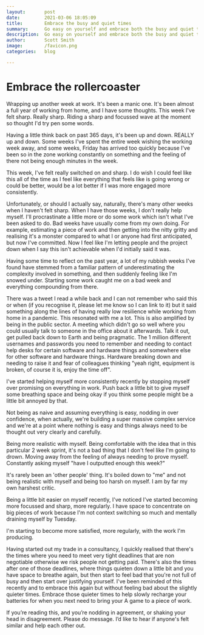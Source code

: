 ```yaml
---
layout:       post
date:         2021-03-06 18:05:09
title:        Embrace the busy and quiet times
summary:      Go easy on yourself and embrace both the busy and quiet times in work.
description:  Go easy on yourself and embrace both the busy and quiet times in work.
author:       Scott Smith
image:        /favicon.png
categories:   blog

---
```

<h1>Embrace the rollercoaster</h1>


<p class="lead">Wrapping up another week at work. It's been a manic one. It's been almost a full year of working from home, and I have some thoughts. This week I've felt sharp. Really sharp. Riding a sharp and focussed wave at the moment so thought I'd try pen some words.</p>

<p>Having a little think back on past 365 days, it's been up and down. REALLY up and down. Some weeks I've spent the entire week wishing the working week away, and some weeks, Friday has arrived too quickly because I've been so in the zone working constantly on something and the feeling of there not being enough minutes in the week.</p>

<p>This week, I've felt really switched on and sharp. I do wish I could feel like this all of the time as I feel like everything that feels like is going wrong or could be better, would be a lot better if I was more engaged more consistently.</p>

<p>Unfortunately, or should I actually say, naturally, there's many other weeks when I haven't felt sharp. When I have those weeks, I don't really help myself. I'll procrastinate a little more or do some work which isn't what I've been asked to do. Bad weeks have usually come from my own doing. For example, estimating a piece of work and then getting into the nitty gritty and realising it's a monster compared to what I or anyone had first anticipated, but now I've committed. Now I feel like I'm letting people and the project down when I say this isn't achievable when I'd initially said it was.</p>

<p>Having some time to reflect on the past year, a lot of my rubbish weeks I've found have stemmed from a familiar pattern of underestimating the complexity involved in something, and then suddenly feeling like I'm snowed under. Starting some work caught me on a bad week and everything compounding from there.</p>

<p>There was a tweet I read a while back and I can not remember who said this or when (if you recognise it, please let me know so I can link to it) but it said something along the lines of having really low resilience while working from home in a pandemic. This resonated with me a lot. This is also amplified by being in the public sector. A meeting which didn't go so well where you could usually talk to someone in the office about it afterwards. Talk it out, get pulled back down to Earth and being pragmatic. The 1 million different usernames and passwords you need to remember and needing to contact help desks for certain software and hardware things and somewhere else for other software and hardware things. Hardware breaking down and needing to raise it and fear of colleagues thinking "yeah right, equipment is broken, of course it is, enjoy the time off".</p>

<p class="feature">I've started helping myself more consistently recently by stopping myself over promising on everything in work. Push back a little bit to give myself some breathing space and being okay if you think some people might be a little bit annoyed by that.</p>

<p>Not being as naive and assuming everything is easy, nodding in over confidence, when actually, we're building a super massive complex service and we're at a point where nothing is easy and things always need to be thought out very clearly and carefully.</p>

<p>Being more realistic with myself. Being comfortable with the idea that in this particular 2 week sprint, it's not a bad thing that I don't feel like I'm going to drown. Moving away from the feeling of always needing to prove myself. Constantly asking myself "have I outputted enough this week?"</p>

<p class="hint">It's rarely been an 'other people' thing. It's boiled down to "me" and not being realistic with myself and being too harsh on myself. I am by far my own harshest critic.</p>

<p>Being a little bit easier on myself recently, I've noticed I've started becoming more focussed and sharp, more regularly. I have space to concentrate on big pieces of work because I'm not context switching so much and mentally draining myself by Tuesday.</p>

<p>I'm starting to become more satisfied, more regularly, with the work I'm producing.</p>

<p>Having started out my trade in a consultancy, I quickly realised that there's the times where you need to meet very tight deadlines that are non negotiable otherwise we risk people not getting paid. There's also the times after one of those deadlines, where things quieten down a little bit and you have space to breathe again, but then start to feel bad that you're not full of busy and then start over justifying yourself. I've been reminded of this recently and to embrace this again but without feeling bad about the slightly quieter times. Embrace those quieter times to help slowly recharge your batteries for when you next need to bring your A game to a piece of work.</p>


<p>If you’re reading this, and you’re nodding in agreement, or shaking your head in disagreement. Please do message. I’d like to hear if anyone's felt similar and help each other out.</p>
